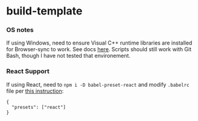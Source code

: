 # build-template

### OS notes

If using Windows, need to ensure Visual C++ runtime libraries are installed for Browser-sync to work.  See docs [here](https://www.browsersync.io/docs#installation).  Scripts should still work with Git Bash, though I have not tested that environement.


### React Support

If using React, need to `npm i -D babel-preset-react` and modify `.babelrc` file per [this instruction](https://babeljs.io/blog/2015/10/31/setting-up-babel-6): 

```
{
  "presets": ["react"]
}
```

